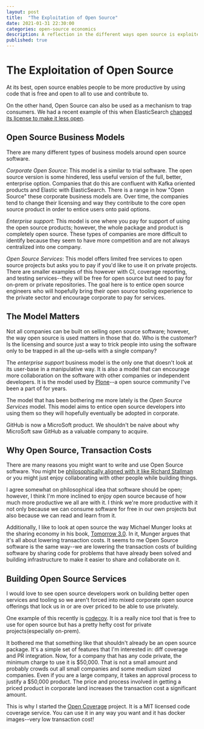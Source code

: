 ```yaml
---
layout: post
title:  "The Exploitation of Open Source"
date: 2021-01-31 22:30:00
categories: open-source economics
description: A reflection in the different ways open source is exploited with open source services
published: true
---
```


# The Exploitation of Open Source

At its best, open source enables people to be more productive by using code that is
free and open to all to use and contribute to.

On the other hand, Open Source can also be used as a mechanism to trap consumers. We
had a recent example of this when ElasticSearch
[changed its license to make it less open](https://anonymoushash.vmbrasseur.com/2021/01/14/elasticsearch-and-kibana-are-now-business-risks).


## Open Source Business Models

There are many different types of business models around open source software.

*Corporate Open Source*: This model is a similar to trial software. The open source version is some hindered,
less useful version of the full, better, enterprise option. Companies that do this are confluent
with Kafka oriented products and Elastic with ElasticSearch. There is a range in how "Open Source" these
corporate business models are. Over time, the companies tend to change their licensing and way they 
contribute to the core open source product in order to entice users onto paid options.

*Enterprise support*: This model is one where you pay for support of using the open
source products; however, the whole package and product is completely open source. These types
of companies are more difficult to identify because they seem to have more competition and
are not always centralized into one company.

*Open Source Services*: This model offers limited free services to open source projects but asks you to
pay if you'd like to use it on private projects. There are smaller examples of this however with
CI, coverage reporting, and testing services--they will be free for open source but need to pay for
on-prem or private repositories. The goal here is to entice open source engineers who will hopefully
bring their open source tooling experience to the private sector and encourage corporate to pay
for services.


## The Model Matters

Not all companies can be built on selling open source software; however, the way open source is
used matters in those that do. Who is the customer? Is the licensing and source just a way to trick people
into using the software only to be trapped in all the up-sells with a single company?

The *enterprise support* business model is the only one that doesn't look at its user-base
in a manipulative way. It is also a model that can encourage more collaboration on the
software with other companies or independent developers. It is the model used by [Plone](https://plone.org)--a
open source community I've been a part of for years.

The model that has been bothering me more lately is the *Open Source Services* model. This model
aims to entice open source developers into using them so they will hopefully eventually be
adopted in corporate.

GitHub is now a MicroSoft product. We shouldn't be naive about why MicroSoft saw GitHub as
a valuable company to acquire.


## Why Open Source, Transaction Costs

There are many reasons you might want to write and use Open Source software. You might
be [philosophically aligned with it like Richard Stallman](https://www.gnu.org/philosophy/philosophy.en.html)
or you might just enjoy collaborating with other people while building things.

I agree somewhat on philosophical idea that software should be open; however, I think I'm more inclined
to enjoy open source because of how much more productive we all are with it. I think we're more productive
with it not only because we can consume software for free in our own projects but also because
we can read and learn from it.

Additionally, I like to look at open source the way Michael Munger looks at the sharing economy in his book, [Tomorrow 3.0](https://smile.amazon.com/Tomorrow-3-0-Transaction-Cambridge-Economics/dp/1108447341?sa-no-redirect=1). In it, Munger argues that it's all about lowering transaction costs. It seems to me Open Source software
is the same way--we are lowering the transaction costs of building software by sharing code
for problems that have already been solved and building infrastructure to make it easier to share
and collaborate on it.


## Building Open Source Services

I would love to see open source developers work on building better open services and tooling
so we aren't forced into mixed corporate open source offerings that lock us in or are over
priced to be able to use privately.

One example of this recently is [codecov](https://about.codecov.io/). It is a really nice
tool that is free to use for open source but has a pretty hefty cost for private projects(especially on-prem).

It bothered me that something like that shouldn't already be an open source package. It's a simple
set of features that I'm interested in: diff coverage and PR integration.
Now, for a company that has any code private, the minimum charge to use it is $50,000.
That is not a small amount and probably crowds out all small companies and some medium sized companies.
Even if you are a large company, it takes an approval process to justify a $50,000 product. The price
and process involved in getting a priced product in corporate land increases the transaction cost a significant amount.

This is why I started the [Open Coverage](https://open-coverage.org/) project. It is a MIT licensed code coverage
service. You can use it in any way you want and it has docker images--very low transaction cost!
